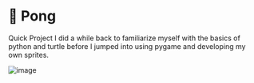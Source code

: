 # 🏐 Pong 

Quick Project I did a while back to familiarize myself with the basics of python and turtle before I jumped into using pygame and developing my own sprites.

![image](https://github.com/eviernes52/Pong/assets/50895745/daf67b0b-9f17-4293-99ee-56da190d7f03=250x250)
